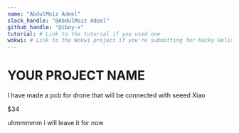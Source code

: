 ```yaml
---
name: "AbdulMoiz Adeel"
slack_handle: "@AbdulMoiz Adeel"
github_handle: "@iboy-x"
tutorial: # Link to the tutorial if you used one
wokwi: # Link to the Wokwi project if you're submitting for Hacky Holidays
---
```


# YOUR PROJECT NAME

<!-- Describe your board in 2-3 sentences. What are you making? What will it do? -->
I have made a pcb for drone that will be connected with seeed Xiao 
<!-- How much is it going to cost? -->
$34
<!-- Tell us a little bit about your design process. What were some challenges? What helped? ***Totally optional*** -->
uhmmmmm i will leave it for now 
